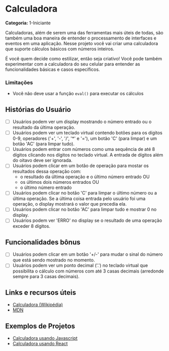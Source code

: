 # Calculadora

**Categoria:** 1-Iniciante

Calculadoras, além de serem uma das ferramentas mais úteis de todas, são também
uma boa maneira de entender o processamento de interfaces e eventos em uma aplicação.
Nesse projeto você vai criar uma calculadora que suporte cálculos básicos com números inteiros. 

É você quem decide como estilizar, então seja criativo! Você pode também
experimentar com a calculadora do seu celular para entender as funcionalidades
básicas e casos específicos.

### Limitações

- Você não deve usar a função `eval()` para executar os cálculos

## Histórias do Usuário

-   [ ] Usuários podem ver um display mostrando o número entrado ou
o resultado da última operação.
-   [ ] Usuários podem ver um teclado virtual contendo botões para os dígitos 0-9,
operadores ('+', '-', '/', '\*' e '='), um botão 'C' (para limpar) e um botão
'AC' (para limpar tudo).
-   [ ] Usuários podem entrar com números como uma sequência de até 8 dígitos clicando
nos dígitos no teclado virtual. A entrada de dígitos além do oitavo deve ser ignorada.
-   [ ] Usuários podem clicar em um botão de operação para mostar os resultados
dessa operação com:
    * o resultado da última operação e o último número entrado OU
    * os últimos dois números entrados OU
    * o último número entrado
-   [ ] Usuários podem clicar no botão 'C' para limpar o último número
ou a última operação. Se a última coisa entrada pelo usuário foi uma operação, o display
mostrará o valor que precedia ela.
-   [ ] Usuários podem clicar no botão 'AC' para limpar tudo e mostrar 0 no display.
-   [ ] Usuários podem ver 'ERRO' no display se o resultado de uma operação exceder
8 dígitos.

## Funcionalidades bônus

-   [ ] Usuários podem clicar em um botão '+/-' para mudar o sinal do número que está
sendo mostrado no momento.
-   [ ] Usuários podem ver um ponto decimal ('.') no teclado virtual que possibilita o cálculo
com números com até 3 casas decimais (arredonde sempre para 3 casas decimais).

## Links e recursos úteis

- [Calculadora (Wikipédia)](https://pt.wikipedia.org/wiki/Calculadora)
- [MDN](https://developer.mozilla.org/pt-BR/)

## Exemplos de Projetos

- [Calculadora usando Javascript](https://codepen.io/giana/pen/GJMBEv)
- [Calculadora usando React](https://codepen.io/mjijackson/pen/xOzyGX)
